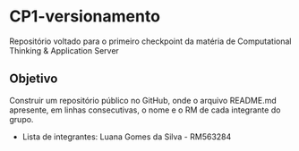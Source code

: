 # CP1-versionamento
Repositório voltado para o primeiro checkpoint da matéria de Computational Thinking &amp; Application Server

## Objetivo

Construir um repositório público no GitHub, onde o arquivo README.md apresente, em linhas consecutivas, o nome e o RM de cada integrante do grupo.

- Lista de integrantes:
Luana Gomes da Silva - RM563284
